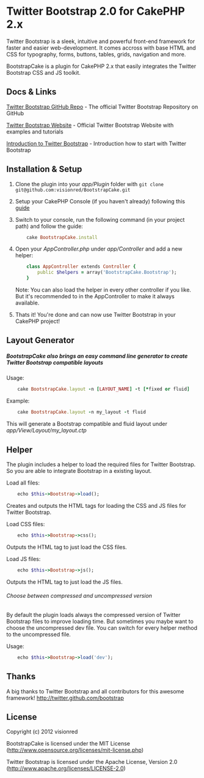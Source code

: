 # Twitter Bootstrap 2.0 for CakePHP 2.x 
Twitter Bootstrap is a sleek, intuitive and powerful front-end framework for faster and easier web-development. 
It comes accross with base HTML and CSS for typography, forms, buttons, tables, grids, navigation and more.

BootstrapCake is a plugin for CakePHP 2.x that easily integrates the Twitter Bootstrap CSS and JS toolkit. 

## Docs & Links 

[Twitter Bootstrap GitHub Repo](https://github.com/twitter/bootstrap "Twitter Bootstrap GitHub") - The official Twitter Bootstrap Repository on GitHub 

[Twitter Bootstrap Website](http://twitter.github.com/bootstrap/ "Twitter Bootstrap Website") - Official Twitter Bootstrap Website with examples and tutorials 

[Introduction to Twitter Bootstrap](http://twitter.github.com/bootstrap/getting-started.html "Introduction to Twitter Bootstrap") - Introduction how to start with Twitter Bootstrap 

## Installation & Setup

1. Clone the plugin into your _app/Plugin_ folder with `git clone git@github.com:visionred/BootstrapCake.git`

2. Setup your CakePHP Console (if you haven't already) following this [guide](http://book.cakephp.org/2.0/en/console-and-shells.html) 

3. Switch to your console, run the following command (in your project path) and follow the guide:

	```ruby
		cake BootstrapCake.install 
	```  

4. Open your _AppController.php_ under _app/Controller_ and add a new helper:

	```ruby
		class AppController extends Controller {
			public $helpers = array('BootstrapCake.Bootstrap'); 
		}
	```

	Note: You can also load the helper in every other controller if you like. But it's recommended to in the AppController to make it always available. 

5. Thats it! You're done and can now use Twitter Bootstrap in your CakePHP project! 

## Layout Generator 

##### BootstrapCake also brings an easy command line generator to create Twitter Bootstrap compatible layouts

Usage:

```ruby
	cake BootstrapCake.layout -n [LAYOUT_NAME] -t [*fixed or fluid] 	
```

Example:

```ruby
	cake BootstrapCake.layout -n my_layout -t fluid 
```

This will generate a Bootstrap compatible and fluid layout under _app/View/Layout/my_layout.ctp_

## Helper

The plugin includes a helper to load the required files for Twitter Bootstrap. 
So you are able to integrate Bootstrap in a existing layout.  

Load all files: 

```ruby
	echo $this->Bootstrap->load();
```

Creates and outputs the HTML tags for loading the CSS and JS files for Twitter Bootstrap.

Load CSS files:

```ruby
	echo $this->Bootstrap->css();
```

Outputs the HTML tag to just load the CSS files. 

Load JS files:

```ruby
	echo $this->Bootstrap->js(); 
```

Outputs the HTML tag to just load the JS files. 

###### Choose between compressed and uncompressed version

By default the plugin loads always the compressed version of Twitter Bootstrap files to improve loading time. 
But sometimes you maybe want to choose the uncompressed dev file. You can switch for every helper method to the uncompressed file.

Usage:

```ruby
	echo $this->Bootstrap->load('dev');
```

## Thanks

A big thanks to Twitter Bootstrap and all contributors for this awesome framework! http://twitter.github.com/bootstrap

## License 

Copyright (c) 2012 visionred 

BootstrapCake is licensed under the MIT License (http://www.opensource.org/licenses/mit-license.php)

Twitter Bootstrap is licensed under the Apache License, Version 2.0 (http://www.apache.org/licenses/LICENSE-2.0)




